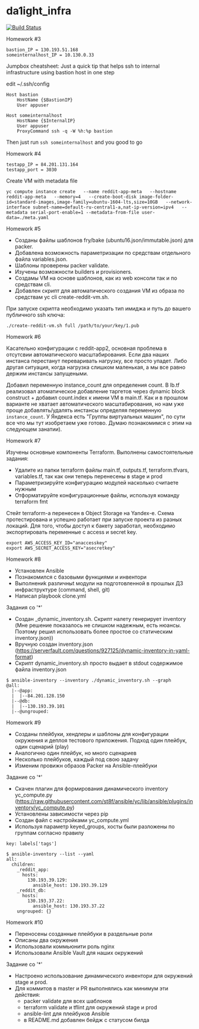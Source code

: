 # da1ight_infra

[![Build Status](https://travis-ci.com/Otus-DevOps-2020-05/da1ight_infra.svg?branch=master)](https://travis-ci.com/Otus-DevOps-2020-05/da1ight_infra)

Homework #3

```
bastion_IP = 130.193.51.168
someinternalhost_IP = 10.130.0.33
```

Jumpbox cheatsheet:
Just a quick tip that helps ssh to internal infrastructure using bastion host in one step

edit ~/.ssh/config

```
Host bastion
    HostName {$BastionIP}
    User appuser

Host someinternalhost
    HostName {$InternalIP}
    User appuser
    ProxyCommand ssh -q -W %h:%p bastion
```

Then just run `ssh someinternalhost` and you good to go

Homework #4

```
testapp_IP = 84.201.131.164
testapp_port = 3030
```

Create VM with metadata file
```
yc compute instance create   --name reddit-app-meta   --hostname reddit-app-meta   --memory=4   --create-boot-disk image-folder-id=standard-images,image-family=ubuntu-1604-lts,size=10GB   --network-interface subnet-name=default-ru-central1-a,nat-ip-version=ipv4   --metadata serial-port-enable=1 --metadata-from-file user-data=./meta.yaml
```

Homework #5
* Созданы файлы шаблонов fry/bake (ubuntu16.json/immutable.json) для packer.
* Добавлена возможность параметризации по средствам отдельного файла variables.json.
* Шаблоны проверены packer validate.
* Изучены возможности builders и provisioners.
* Создамы VM на основе шаблонов, как из web консоли так и по средствам cli.
* Добавлен скрипт для автоматического создания VM из образа по средствам yc cli create-reddit-vm.sh.

При запуске скрипта необходимо указать тип имиджа и путь до вашего публичного ssh ключа:

```
./create-reddit-vm.sh full /path/to/your/key/1.pub
```

Homework #6

Касательно конфигурации с reddit-app2, основная проблема в отсутсвии автоматического масштабирования. Если два наших инстанса перестанут переваривать нагрузку, все просто упадет. Либо другая ситуация, когда нагрузка слишком маленькая, а мы все равно держим инстансы запущеными.

Добавил переменную instance_count для определения count. В lb.tf реализовал атоматическое добавление таргетов через dynamic block construct + добавил count.index к имени VM в main.tf. Как и в прошлом варианте не хватает автоматического масштабирования, но нам уже проще добавлять/удалять инстансы определяя переменную `instance_count`. У Яндекса есть "Группы виртуальных машин", по сути все что мы тут изобретаем уже готово. Думаю познакомимся с этим на следующем занатии).

Homework #7

Изучены основные компоненты Terraform. Выполнены самостоятельные задания:
* Удалите из папки terraform файлы main.tf, outputs.tf, terraform.tfvars, variables.tf, так как они теперь перенесены в stage и prod
* Параметризируйте конфигурацию модулей насколько считаете нужным
* Отформатируйте конфигурационные файлы, используя команду
   terraform fmt

Стейт terraform-a перенесен в Object Storage на Yandex-e. Схема протестирована и успешно работает при запуске проекта из разных локаций.
Для того, чтобы доступ к бакету заработал, необходимо экспортировать переменные с access и secret key.
```
export AWS_ACCESS_KEY_ID="anaccesskey"
export AWS_SECRET_ACCESS_KEY="asecretkey"
```

Homework #8

* Установлен Ansible
* Познакомился с базовыми функциями и инвентори
* Выполнениk различныt модули на подготовленной в прошлых ДЗ инфраструктуре (command, shell, git)
* Написал playbook clone.yml

Задания со '*'

* Создан _dynamic_inventory.sh. Скрипт налету генерирует inventory (Мне решение показалось не слишком надежным, есть нюансы. Поэтому решил использовать более простое со статическим inventory.json))
* Вручную создан inventory.json (https://serverfault.com/questions/927125/dynamic-inventory-in-yaml-format)
* Скрипт dynamic_inventory.sh просто выдает в stdout содержимое файла inventory.json

```
$ ansible-inventory --inventory ./dynamic_inventory.sh --graph
@all:
  |--@app:
  |  |--84.201.128.150
  |--@db:
  |  |--130.193.39.101
  |--@ungrouped:

```

Homework #9

* Созданы плейбуки, хендлеры и шаблоны для конфигурации окружения и деплоя тестового приложения. Подход один плейбук, один сценарий (play)
* Аналогично один плейбук, но много сценариев
* Несколько плейбуков, каждый под свою задачу
* Изменим провижн образов Packer на Ansible-плейбуки

Задание со '*'

* Скачен плагин для формирования динамического inventory yc_compute.py (https://raw.githubusercontent.com/st8f/ansible/yc/lib/ansible/plugins/inventory/yc_compute.py)
* Установлены зависимости через pip
* Создан файл с настройками yc_compute.yml
* Используя параметр keyed_groups, хосты были разложены по группам согласно правилу
```
key: labels['tags']
```

```
$ ansible-inventory --list --yaml
all:
  children:
    _reddit_app:
      hosts:
        130.193.39.129:
          ansible_host: 130.193.39.129
    _reddit_db:
      hosts:
        130.193.37.22:
          ansible_host: 130.193.37.22
    ungrouped: {}

```

Homework #10

* Переносены созданные плейбуки в раздельные роли
* Описаны два окружения
* Использовали коммьюнити роль nginx
* Использовали Ansible Vault для наших окружений

Задание со '*'

* Настроено использование динамического инвентори для окружений stage и prod.
* Для коммитов в master и PR выполнялись как минимум эти действия:
   - packer validate для всех шаблонов
   - terraform validate и tflint для окружений stage и prod
   - ansible-lint для плейбуков Ansible
   - в README.md добавлен бейдж с статусом билда
